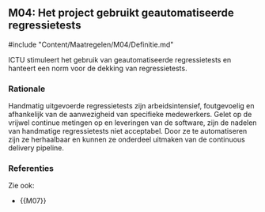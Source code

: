 ## M04: Het project gebruikt geautomatiseerde regressietests

#include "Content/Maatregelen/M04/Definitie.md"

ICTU stimuleert het gebruik van geautomatiseerde regressietests en hanteert een norm voor de dekking van regressietests.

### Rationale

Handmatig uitgevoerde regressietests zijn arbeidsintensief, foutgevoelig en afhankelijk van de aanwezigheid van specifieke medewerkers. Gelet op de vrijwel continue metingen op en leveringen van de software, zijn de nadelen van handmatige regressietests niet acceptabel. Door ze te automatiseren zijn ze herhaalbaar en kunnen ze onderdeel uitmaken van de continuous delivery pipeline.

### Referenties

Zie ook:

* {{M07}}
